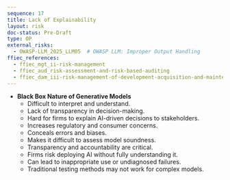 ```yaml
---
sequence: 17
title: Lack of Explainability
layout: risk
doc-status: Pre-Draft
type: OP
external_risks:
  - OWASP-LLM_2025_LLM05  # OWASP LLM: Improper Output Handling
ffiec_references:
  - ffiec_mgt_ii-risk-management
  - ffiec_aud_risk-assessment-and-risk-based-auditing
  - ffiec_dam_iii-risk-management-of-development-acquisition-and-maintenance
---
```


- **Black Box Nature of Generative Models**  
  - Difficult to interpret and understand.  
  - Lack of transparency in decision-making.  
  - Hard for firms to explain AI-driven decisions to stakeholders.  
  - Increases regulatory and consumer concerns.  
  - Conceals errors and biases.  
  - Makes it difficult to assess model soundness.  
  - Transparency and accountability are critical.  
  - Firms risk deploying AI without fully understanding it.  
  - Can lead to inappropriate use or undiagnosed failures.  
  - Traditional testing methods may not work for complex models.

